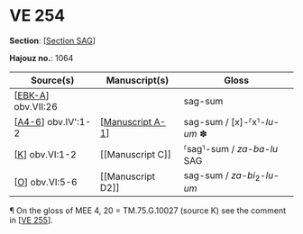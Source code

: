 # VE 254

**Section**: [[Section SAG]]

**Hajouz no.**: 1064

| Source(s)            | Manuscript(s)      | Gloss                                 |
| -------------------- | ------------------ | ------------------------------------- |
| [[EBK-A]] obv.VII:26         |                    | sag-sum                               |
| [[A4-6]] obv.IV':1-2 | [[Manuscript A-1]] | sag-sum / [x]-⸢x⸣-*lu-um* ✽             |
| [[K]] obv.VI:1-2     | [[Manuscript C]]   | ⸢sag⸣-sum / *za-ba-lu* SAG              |
| [[O]] obv.VI:5-6     | [[Manuscript D2]]  | sag-sum / *za-bi*<sub>2</sub>-*lu-um* |

¶ On the gloss of MEE 4, 20 = TM.75.G.10027 (source K) see the comment in [[VE 255]].

[//begin]: # "Autogenerated link references for markdown compatibility"
[Section SAG]: <Section SAG> "Section SAG"
[EBK-A]: EBK-A "MEE 4, 115 +"
[A4-6]: A4-6 "MEE 4, 4 + MEE 4, 5 + MEE 4, 6 = TM.75.G.2000+TM.75.G.2005+TM.75.G.2006"
[Manuscript A-1]: <Manuscript A-1> "Manuscript A-1"
[K]: K "MEE 4, 20 = TM.75.G.10027"
[O]: O "MEE 4, 24 = TM.75.G.1774"
[VE 255]: <VE 255> "VE 255"
[//end]: # "Autogenerated link references"